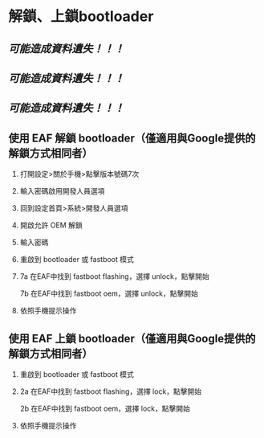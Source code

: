 # 解鎖、上鎖bootloader

## ***可能造成資料遺失！！！***
## ***可能造成資料遺失！！！***
## ***可能造成資料遺失！！！***  

## 使用 EAF 解鎖 bootloader（僅適用與Google提供的解鎖方式相同者）
1. 打開設定>關於手機>點擊版本號碼7次
2. 輸入密碼啟用開發人員選項
3. 回到設定首頁>系統>開發人員選項
4. 開啟允許 OEM 解鎖
5. 輸入密碼
6. 重啟到 bootloader 或 fastboot 模式 
7. 7a 在EAF中找到 fastboot flashing，選擇 unlock，點擊開始
    
    7b 在EAF中找到 fastboot oem，選擇 unlock，點擊開始

8. 依照手機提示操作

## 使用 EAF 上鎖 bootloader（僅適用與Google提供的解鎖方式相同者）
1. 重啟到 bootloader 或 fastboot 模式
2. 2a 在EAF中找到 fastboot flashing，選擇 lock，點擊開始
    
    2b 在EAF中找到 fastboot oem，選擇 lock，點擊開始
3. 依照手機提示操作